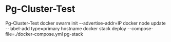 # Pg-Cluster-Test
Pg-Cluster-Test
docker swarm init --advertise-addr=IP
docker node update --label-add type=primary hostname
docker stack deploy --compose-file=./docker-compose.yml pg-stack  


